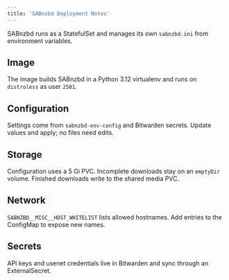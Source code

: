 ```yaml
---
title: 'SABnzbd Deployment Notes'
---
```


SABnzbd runs as a StatefulSet and manages its own `sabnzbd.ini` from environment variables.

## Image

The image builds SABnzbd in a Python 3.12 virtualenv and runs on `distroless` as user `2501`.

## Configuration

Settings come from `sabnzbd-env-config` and Bitwarden secrets. Update values and apply; no files need edits.

## Storage

Configuration uses a 5 Gi PVC. Incomplete downloads stay on an `emptyDir` volume. Finished downloads write to the shared media PVC.

## Network

`SABNZBD__MISC__HOST_WHITELIST` lists allowed hostnames. Add entries to the ConfigMap to expose new names.

## Secrets

API keys and usenet credentials live in Bitwarden and sync through an ExternalSecret.
